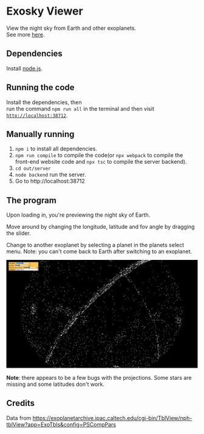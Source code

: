 # Exosky Viewer
View the night sky from Earth and other exoplanets.\
See more [here](#the-program).

## Dependencies
Install [node.js](https://nodejs.org/en/download/).

## Running the code
Install the dependencies, then\
run the command `npm run all` in the terminal and then visit [`http://localhost:38712`](http://localhost:38712).

## Manually running
1. `npm i` to install all dependencies.
2. `npm run compile` to compile the code(or `npx webpack` to compile the front-end website code and `npx tsc` to compile the server backend).
3. `cd out/server`
4. `node backend` run the server.
5. Go to http://localhost:38712 

## The program
Upon loading in, you're previewing the night sky of Earth.

Move around by changing the longitude, latitude and fov angle by dragging the slider.

Change to another exoplanet by selecting a planet in the planets select menu. Note: you can't come back to Earth after switching to an exoplanet.

![demo image](preview.png)

**Note**: there appears to be a few bugs with the projections. Some stars are missing and some latitudes don't work.

## Credits
Data from https://exoplanetarchive.ipac.caltech.edu/cgi-bin/TblView/nph-tblView?app=ExoTbls&config=PSCompPars 